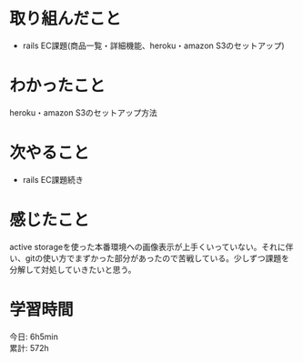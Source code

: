 # 取り組んだこと       
- rails EC課題(商品一覧・詳細機能、heroku・amazon S3のセットアップ)  
# わかったこと  
heroku・amazon S3のセットアップ方法
# 次やること  
- rails EC課題続き
# 感じたこと 
active storageを使った本番環境への画像表示が上手くいっていない。それに伴い、gitの使い方でまずかった部分があったので苦戦している。少しずつ課題を分解して対処していきたいと思う。  
# 学習時間  
今日: 6h5min        
累計: 572h          

